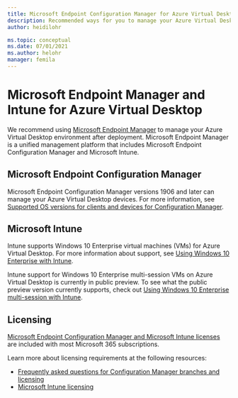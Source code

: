 ```yaml
---
title: Microsoft Endpoint Configuration Manager for Azure Virtual Desktop
description: Recommended ways for you to manage your Azure Virtual Desktop environment.
author: heidilohr

ms.topic: conceptual
ms.date: 07/01/2021
ms.author: helohr
manager: femila
---
```

# Microsoft Endpoint Manager and Intune for Azure Virtual Desktop

We recommend using [Microsoft Endpoint Manager](https://www.microsoft.com/endpointmanager) to manage your Azure Virtual Desktop environment after deployment. Microsoft Endpoint Manager is a unified management platform that includes Microsoft Endpoint Configuration Manager and Microsoft Intune.

## Microsoft Endpoint Configuration Manager

Microsoft Endpoint Configuration Manager versions 1906 and later can manage your Azure Virtual Desktop devices. For more information, see [Supported OS versions for clients and devices for Configuration Manager](/mem/configmgr/core/plan-design/configs/supported-operating-systems-for-clients-and-devices#windows-virtual-desktop).

## Microsoft Intune

Intune supports Windows 10 Enterprise virtual machines (VMs) for Azure Virtual Desktop. For more information about support, see [Using Windows 10 Enterprise with Intune](/mem/intune/fundamentals/windows-virtual-desktop).

Intune support for Windows 10 Enterprise multi-session VMs on Azure Virtual Desktop is currently in public preview. To see what the public preview version currently supports, check out [Using Windows 10 Enterprise multi-session with Intune](/mem/intune/fundamentals/windows-virtual-desktop-multi-session).

## Licensing

[Microsoft Endpoint Configuration Manager and Microsoft Intune licenses](https://microsoft.com/microsoft-365/enterprise-mobility-security/compare-plans-and-pricing) are included with most Microsoft 365 subscriptions. 

Learn more about licensing requirements at the following resources:

- [Frequently asked questions for Configuration Manager branches and licensing](/mem/configmgr/core/understand/product-and-licensing-faq#bkmk_equiv-sub) 
- [Microsoft Intune licensing](/mem/intune/fundamentals/licenses)
